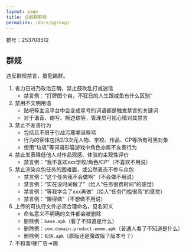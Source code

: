 ```yaml
---
layout: page
title: 企鹅群群规
permalink: /docs/qgroup/
---
```


群号：253708512

## 群规

违反群规禁言，屡犯踢群。

1. 雀力日进乃政治正确，禁止鼓吹乱打或迷信
    - 禁言例：“打牌图个爽，不狂日的人生跟咸鱼有什么区别”
2. 禁用不文明用语
    - 贴吧等主流平台中会变成星号的词语都是触发禁言的关键词
    - 对于谐音、缩写、擦边球等，管理员可视心情对其禁言
3. 禁止不友善行为
    - 包括且不限于引战污蔑嘲讽辱骂
    - 行为的客体包括2/3次元人物、学校、作品、CP等所有可黑对象
    - 使用“垃圾”等词语形容游戏中角色亦属不友善行为
4. 禁止发表降低他人对作品观感、体验的主观性评价
    - 禁言例：“我不喜欢xxx学校/角色/CP”（不喜欢不用说）
5. 禁止渲染众包任务的困难面，或公然表态不参与众包
    - 禁言例：“这个任务我不会做啊”（不会做不用说）
    - 禁言例：“实在没时间做了”（给人“任务很费时间”的感觉）
    - 禁言例：“等我学会了xxx再做”（给人“任务门槛很高”的感觉）
    - 禁言例：“懒得做”（不想做不用说）
6. 上传的可执行文件必须合理命名，见名知义
    - 命名意义不明确的文件都会被删除
    - 删除例：`base.apk`（看了不知道是什么）
    - 删除例：`com.domain.product.emmm.apk`（普通人看了不知道是什么）
    - 删除例：`松饼.apk`（原版还是魔改版？版本号？）
7. 不和谐/硬广告->踢

